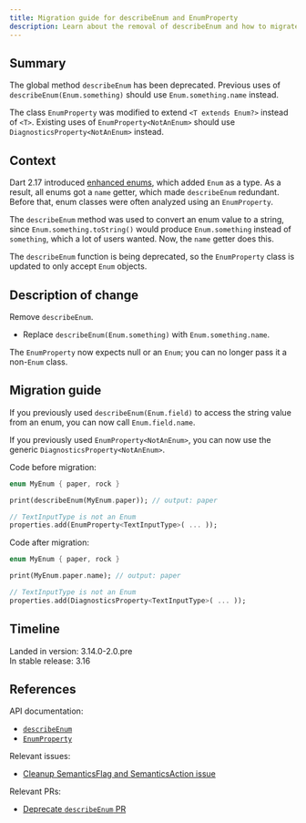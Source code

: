 ```yaml
---
title: Migration guide for describeEnum and EnumProperty
description: Learn about the removal of describeEnum and how to migrate.
---
```


## Summary

The global method `describeEnum` has been deprecated. Previous uses
of `describeEnum(Enum.something)` should use
`Enum.something.name` instead.

The class `EnumProperty` was modified to
extend `<T extends Enum?>` instead of `<T>`. 
Existing uses of `EnumProperty<NotAnEnum>` should
use `DiagnosticsProperty<NotAnEnum>` instead.

## Context

Dart 2.17 introduced [enhanced enums][], which added `Enum` as a type.
As a result, all enums got a `name` getter, which made `describeEnum`
redundant. Before that, enum classes were often analyzed using an
`EnumProperty`.

The `describeEnum` method was used to convert an enum value to a string,
since `Enum.something.toString()` would produce `Enum.something` instead
of `something`, which a lot of users wanted. Now, the `name` getter does this.

The `describeEnum` function is being deprecated,
so the `EnumProperty` class is updated to only accept `Enum` objects.

[enhanced enums]: {{site.dart-site}}/language/enums#declaring-enhanced-enums

## Description of change

Remove `describeEnum`.

- Replace `describeEnum(Enum.something)` with `Enum.something.name`.

The `EnumProperty` now expects null or an `Enum`;
you can no longer pass it a non-`Enum` class.

## Migration guide

If you previously used `describeEnum(Enum.field)` to access the
string value from an enum, you can now call `Enum.field.name`.

If you previously used `EnumProperty<NotAnEnum>`, you can
now use the generic `DiagnosticsProperty<NotAnEnum>`.

Code before migration:

```dart
enum MyEnum { paper, rock }

print(describeEnum(MyEnum.paper)); // output: paper

// TextInputType is not an Enum
properties.add(EnumProperty<TextInputType>( ... ));
```

Code after migration:

```dart
enum MyEnum { paper, rock }

print(MyEnum.paper.name); // output: paper

// TextInputType is not an Enum
properties.add(DiagnosticsProperty<TextInputType>( ... ));
```

## Timeline

Landed in version: 3.14.0-2.0.pre<br>
In stable release: 3.16

## References

API documentation:

* [`describeEnum`][]
* [`EnumProperty`][]

Relevant issues:

* [Cleanup SemanticsFlag and SemanticsAction issue][]

Relevant PRs:

* [Deprecate `describeEnum` PR][]

[`describeEnum`]: {{site.api}}/flutter/lib/src/foundation/describeEnum.html
[`EnumProperty`]: {{site.api}}/flutter/lib/src/foundation/EnumProperty.html

[Cleanup SemanticsFlag and SemanticsAction issue]: {{site.repo.flutter}}/issues/123346
[Deprecate `describeEnum` PR]: {{site.repo.flutter}}/pull/125016
